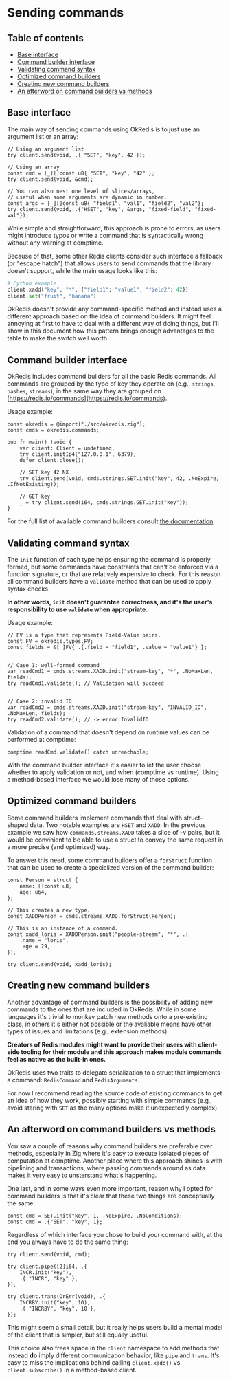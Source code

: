# Sending commands

## Table of contents
   * [Base interface](#base-interface)
   * [Command builder interface](#command-builder-interface)
   * [Validating command syntax](#validating-command-syntax)
   * [Optimized command builders](#optimized-command-builders)
   * [Creating new command builders](#creating-new-command-builders)
   * [An afterword on command builders vs methods](#an-afterword-on-command-builders-vs-methods)

## Base interface
The main way of sending commands using OkRedis is to just use an argument list
or an array:

```zig
// Using an argument list
try client.send(void, .{ "SET", "key", 42 });

// Using an array
const cmd = [_][]const u8{ "SET", "key", "42" };
try client.send(void, &cmd);

// You can also nest one level of slices/arrays,
// useful when some arguments are dynamic in number.
const args = [_][]const u8{ "field1", "val1", "field2", "val2"};
try client.send(void, .{"HSET", "key", &args, "fixed-field", "fixed-val"});
```

While simple and straightforward, this approach is prone to errors, as users 
might introduce typos or write a command that is syntactically wrong without any
warning at comptime.

Because of that, some other Redis clients consider such interface a fallback 
(or "escape hatch") that allows users to send commands that the library doesn't 
support, while the main usage looks like this:

```python
# Python example
client.xadd("key", "*", {"field1": "value1", "field2": 42})
client.set("fruit", "banana")
```

OkRedis doesn't provide any command-specific method and instead uses a different
approach based on the idea of command builders. It might feel annoying at first
to have to deal with a different way of doing things, but I'll show in this 
document how this pattern brings enough advantages to the table to make the 
switch well worth.

## Command builder interface
OkRedis includes command builders for all the basic Redis commands.
All commands are grouped by the type of key they operate on (e.g., `strings`, 
`hashes`, `streams`), in the same way they are grouped on 
[https://redis.io/commands](https://redis.io/commands).

Usage example:
```zig
const okredis = @import("./src/okredis.zig");
const cmds = okredis.commands;

pub fn main() !void {
    var client: Client = undefined;
    try client.initIp4("127.0.0.1", 6379);
    defer client.close();

    // SET key 42 NX
    try client.send(void, cmds.strings.SET.init("key", 42, .NoExpire, .IfNotExisting));

    // GET key
    _ = try client.send(i64, cmds.strings.GET.init("key"));
}
```

For the full list of available command builders consult 
[the documentation](https://kristoff.it/zig-okredis/#root).

## Validating command syntax
The `init` function of each type helps ensuring the command is properly formed,
but some commands have constraints that can't be enforced via a function 
signature, or that are relatively expensive to check.
For this reason all command builders have a `validate` method that can be used
to apply syntax checks. 

**In other words, `init` doesn't guarantee correctness, and it's 
the user's responsibility to use `validate` when appropriate.**

Usage example:

```zig
// FV is a type that represents Field-Value pairs.
const FV = okredis.types.FV;
const fields = &[_]FV{ .{.field = "field1", .value = "value1"} };


// Case 1: well-formed command
var readCmd1 = cmds.streams.XADD.init("stream-key", "*", .NoMaxLen, fields);
try readCmd1.validate(); // Validation will succeed


// Case 2: invalid ID
var readCmd2 = cmds.streams.XADD.init("stream-key", "INVALID_ID", .NoMaxLen, fields);
try readCmd2.validate(); // -> error.InvalidID

```

Validation of a command that doesn't depend on runtime values can be performed 
at comptime:

```zig
comptime readCmd.validate() catch unreachable;
```

With the command builder interface it's easier to let the user choose whether
to apply validation or not, and when (comptime vs runtime). Using a method-based
interface we would lose many of those options.

## Optimized command builders
Some command builders implement commands that deal with struct-shaped data.
Two notable examples are `HSET` and `XADD`.
In the previous example we saw how `commands.streams.XADD` takes a slice of `FV`
pairs, but it would be convinient to be able to use a struct to convey the same
request in a more precise (and optimized) way.

To answer this need, some command builders offer a `forStruct` function that
can be used to create a specialized version of the command builder:

```zig
const Person = struct {
    name: []const u8,
    age: u64,
};

// This creates a new type.
const XADDPerson = cmds.streams.XADD.forStruct(Person);

// This is an instance of a command.
const xadd_loris = XADDPerson.init("people-stream", "*", .{
    .name = "loris",
    .age = 29,
});

try client.send(void, xadd_loris);
```

## Creating new command builders
Another advantage of command builders is the possibility of adding new commands 
to the ones that are included in OkRedis.
While in some languages it's trivial to monkey patch new methods onto a 
pre-existing class, in others it's either not possible or the avaliable means
have other types of issues and limitations (e.g., extension methods). 

**Creators of Redis modules might want to provide their users with client-side 
tooling for their module and this approach makes module commands feel as native
as the built-in ones.**

OkRedis uses two traits to delegate serialization to a struct that implements
a command: `RedisCommand` and `RedisArguments`.

For now I recommend reading the source code of existing commands to get an idea
of how they work, possibly starting with simple commands (e.g., avoid staring 
with `SET` as the many options make it unexpectedly complex).


## An afterword on command builders vs methods
You saw a couple of reasons why command builders are preferable over methods, 
especially in Zig where it's easy to execute isolated pieces of computation at 
comptime. Another place where this approach shines is with pipelining and 
transactions, where passing commands around as data makes it very easy to 
unsterstand what's happening.

One last, and in some ways even more important, reason why I opted for command
builders is that it's clear that these two things are conceptually the same:

```zig
const cmd = SET.init("key", 1, .NoExpire, .NoConditions);
const cmd = .{"SET", "key", 1};
```

Regardless of which interface you chose to build your command with, at the end 
you always have to do the same thing:

```zig
try client.send(void, cmd);

try client.pipe([2]i64, .{
    INCR.init("key"),
    .{ "INCR", "key" },
});

try client.trans(OrErr(void), .{
    INCRBY.init("key", 10),
    .{ "INCRBY", "key", 10 },
});
```

This might seem a small detail, but it really helps users build a mental model 
of the client that is simpler, but still equally useful.

This choice also frees space in the `client` namespace to add methods that 
instead **do** imply different communication behavior, like `pipe` and `trans`.
It's easy to miss the implications behind calling `client.xadd()` vs 
`client.subscribe()` in a method-based client.